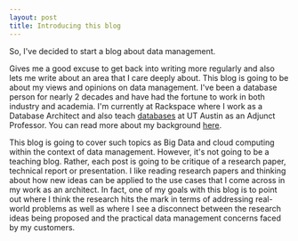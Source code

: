```yaml
---
layout: post
title: Introducing this blog
---
```


So, I've decided to start a blog about data management. 

Gives me a good excuse to get back into writing more regularly and also lets me write about an area that I care deeply about. This blog is going to be about my views and opinions on data management. I've been a database person for nearly 2 decades and have had the fortune to work in both industry and academia. I'm currently at Rackspace where I work as a Database Architect and also teach <a href="http://www.cs.utexas.edu/~scohen/cs327e.html">databases</a> at UT Austin as an Adjunct Professor. You can read more about my background <a href="https://www.linkedin.com/in/shirleycohen/">here</a>. 

This blog is going to cover such topics as Big Data and cloud computing within the context of data management. However, it's not going to be a teaching blog. Rather, each post is going to be critique of a research paper, technical report or presentation. I like reading research papers and thinking about how new ideas can be applied to the use cases that I come across in my work as an architect. In fact, one of my goals with this blog is to point out where I think the research hits the mark in terms of addressing real-world problems as well as where I see a disconnect between the research ideas being proposed and the practical data management concerns faced by my customers.  